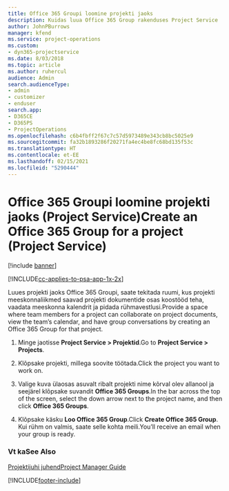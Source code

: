 ```yaml
---
title: Office 365 Groupi loomine projekti jaoks
description: Kuidas luua Office 365 Group rakenduses Project Service
author: JohnPBurrows
manager: kfend
ms.service: project-operations
ms.custom:
- dyn365-projectservice
ms.date: 8/03/2018
ms.topic: article
ms.author: ruhercul
audience: Admin
search.audienceType:
- admin
- customizer
- enduser
search.app:
- D365CE
- D365PS
- ProjectOperations
ms.openlocfilehash: c6b4fbff2f67c7c57d5973489e343cb8bc5025e9
ms.sourcegitcommit: fa32b1893286f20271fa4ec4be8fc68bd135f53c
ms.translationtype: HT
ms.contentlocale: et-EE
ms.lasthandoff: 02/15/2021
ms.locfileid: "5290444"
---
```

# <a name="create-an-office-365-group-for-a-project-project-service"></a><span data-ttu-id="ede91-103">Office 365 Groupi loomine projekti jaoks (Project Service)</span><span class="sxs-lookup"><span data-stu-id="ede91-103">Create an Office 365 Group for a project (Project Service)</span></span>

[!include [banner](../includes/psa-now-project-operations.md)]

[!INCLUDE[cc-applies-to-psa-app-1x-2x](../includes/cc-applies-to-psa-app-1x-2x.md)]

<span data-ttu-id="ede91-104">Luues projekti jaoks Office 365 Groupi, saate tekitada ruumi, kus projekti meeskonnaliikmed saavad projekti dokumentide osas koostööd teha, vaadata meeskonna kalendrit ja pidada rühmavestlusi.</span><span class="sxs-lookup"><span data-stu-id="ede91-104">Provide a space where team members for a project can collaborate on project documents, view the team’s calendar, and have group conversations by creating an Office 365 Group for that project.</span></span>  
  
1.  <span data-ttu-id="ede91-105">Minge jaotisse **Project Service > Projektid**.</span><span class="sxs-lookup"><span data-stu-id="ede91-105">Go to **Project Service > Projects**.</span></span>  
  
2.  <span data-ttu-id="ede91-106">Klõpsake projekti, millega soovite töötada.</span><span class="sxs-lookup"><span data-stu-id="ede91-106">Click the project you want to work on.</span></span>  
  
3.  <span data-ttu-id="ede91-107">Valige kuva ülaosas asuvalt ribalt projekti nime kõrval olev allanool ja seejärel klõpsake suvandit **Office 365 Groups**.</span><span class="sxs-lookup"><span data-stu-id="ede91-107">In the bar across the top of the screen, select the down arrow next to the project name, and then click **Office 365 Groups**.</span></span>  
  
4.  <span data-ttu-id="ede91-108">Klõpsake käsku **Loo Office 365 Group**.</span><span class="sxs-lookup"><span data-stu-id="ede91-108">Click **Create Office 365 Group**.</span></span> <span data-ttu-id="ede91-109">Kui rühm on valmis, saate selle kohta meili.</span><span class="sxs-lookup"><span data-stu-id="ede91-109">You’ll receive an email when your group is ready.</span></span>  
  
### <a name="see-also"></a><span data-ttu-id="ede91-110">Vt ka</span><span class="sxs-lookup"><span data-stu-id="ede91-110">See Also</span></span>  
 [<span data-ttu-id="ede91-111">Projektijuhi juhend</span><span class="sxs-lookup"><span data-stu-id="ede91-111">Project Manager Guide</span></span>](../psa/project-manager-guide.md)


[!INCLUDE[footer-include](../includes/footer-banner.md)]